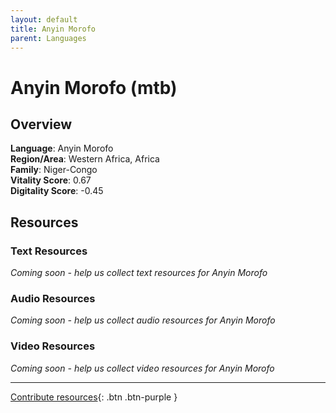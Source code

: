 ```yaml
---
layout: default
title: Anyin Morofo
parent: Languages
---
```


# Anyin Morofo (mtb)

## Overview

**Language**: Anyin Morofo  
**Region/Area**: Western Africa, Africa  
**Family**: Niger-Congo  
**Vitality Score**: 0.67  
**Digitality Score**: -0.45  

## Resources

### Text Resources
*Coming soon - help us collect text resources for Anyin Morofo*

### Audio Resources
*Coming soon - help us collect audio resources for Anyin Morofo*

### Video Resources
*Coming soon - help us collect video resources for Anyin Morofo*

---

[Contribute resources](https://fairtrain.github.io/){: .btn .btn-purple }
